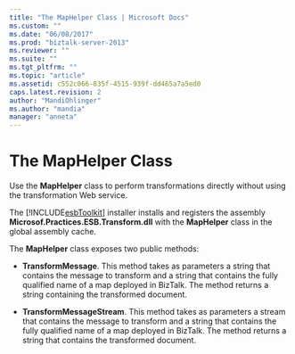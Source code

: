 ```yaml
---
title: "The MapHelper Class | Microsoft Docs"
ms.custom: ""
ms.date: "06/08/2017"
ms.prod: "biztalk-server-2013"
ms.reviewer: ""
ms.suite: ""
ms.tgt_pltfrm: ""
ms.topic: "article"
ms.assetid: c552c066-835f-4515-939f-dd465a7a5ed0
caps.latest.revision: 2
author: "MandiOhlinger"
ms.author: "mandia"
manager: "anneta"
---
```

# The MapHelper Class
Use the **MapHelper** class to perform transformations directly without using the transformation Web service.  
  
 The [!INCLUDE[esbToolkit](../includes/esbtoolkit-md.md)] installer installs and registers the assembly **Microsof.Practices.ESB.Transform.dll** with the **MapHelper** class in the global assembly cache.  
  
 The **MapHelper** class exposes two public methods:  
  
-   **TransformMessage**. This method takes as parameters a string that contains the message to transform and a string that contains the fully qualified name of a map deployed in BizTalk. The method returns a string containing the transformed document.  
  
-   **TransformMessageStream**. This method takes as parameters a stream that contains the message to transform and a string that contains the fully qualified name of a map deployed in BizTalk. The method returns a string that contains the transformed document.